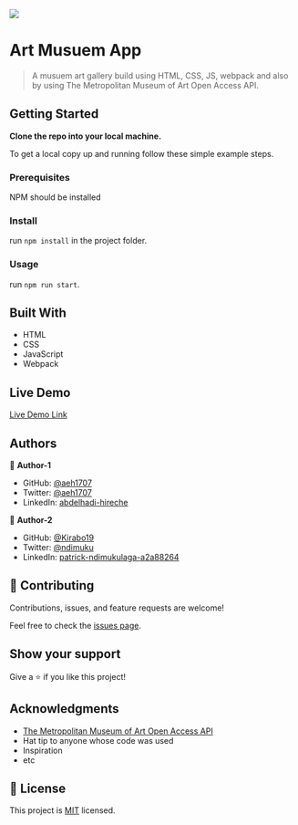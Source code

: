 ![](https://img.shields.io/badge/Microverse-blueviolet)

# Art Musuem App

> A musuem art gallery build using HTML, CSS, JS, webpack and also by using The Metropolitan Museum of Art Open Access API.

## Getting Started

**Clone the repo into your local machine.**


To get a local copy up and running follow these simple example steps.

### Prerequisites
NPM should be installed

### Install
run `npm install` in the project folder.

### Usage
run `npm run start`.


## Built With

- HTML
- CSS
- JavaScript
- Webpack

## Live Demo

[Live Demo Link](https://aeh1707.github.io/microverse-capstone-module-2/)

## Authors

👤 **Author-1**

- GitHub: [@aeh1707](https://github.com/githubhandle)
- Twitter: [@aeh1707](https://twitter.com/twitterhandle)
- LinkedIn: [abdelhadi-hireche](https://linkedin.com/in/linkedinhandle)

👤 **Author-2**

- GitHub: [@Kirabo19](https://github.com/githubhandle)
- Twitter: [@ndimuku](https://twitter.com/twitterhandle)
- LinkedIn: [patrick-ndimukulaga-a2a88264](https://linkedin.com/in/linkedinhandle)

## 🤝 Contributing

Contributions, issues, and feature requests are welcome!

Feel free to check the [issues page](../../issues/).

## Show your support

Give a ⭐️ if you like this project!

## Acknowledgments

- [The Metropolitan Museum of Art Open Access API](https://github.com/metmuseum/openaccess)
- Hat tip to anyone whose code was used
- Inspiration
- etc

## 📝 License

This project is [MIT](./MIT.md) licensed.
